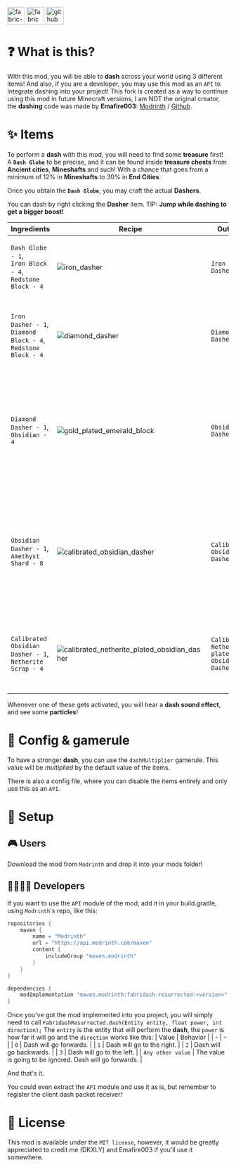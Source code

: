 <!-- SVG version -->
<img alt="fabric-api" height="40" src="https://cdn.jsdelivr.net/npm/@intergrav/devins-badges@3/assets/compact/requires/fabric-api_vector.svg"> <!-- SVG version -->
<img alt="fabric" height="40" src="https://cdn.jsdelivr.net/npm/@intergrav/devins-badges@3/assets/compact/supported/fabric_vector.svg"> <!-- SVG version -->
<img alt="github" height="40" src="https://cdn.jsdelivr.net/npm/@intergrav/devins-badges@3/assets/compact/available/github_vector.svg">

# ❓ What is this?
With this mod, you will be able to **dash** across your world using 3 different items! And also, if you are a developer, you may use this mod as an `API` to integrate dashing into your project!
This fork is created as a way to continue using this mod in future Minecraft versions, I am NOT the original creator, the **dashing** code was made by **Emafire003**: [Modrinth](https://modrinth.com/user/emafire003/) / [Github](https://github.com/emafire003/).

# ✨ Items
To perform a **dash** with this mod, you will need to find some **treasure** first! A **`Dash Globe`** to be precise, and it can be found inside **treasure chests** from **Ancient cities**, **Mineshafts** and such! 
With a chance that goes from a minimum of 12% in **Mineshafts** to 30% in **End Cities**.

Once you obtain the **`Dash Globe`**, you may craft the actual **Dashers**.

You can dash by right clicking the **Dasher** item. TIP: **Jump while dashing to get a bigger boost!**

|Ingredients|Recipe|Output|Notes|
| - | - | - | - |
| `Dash Globe - 1`,<br> `Iron Block - 4`, <br>`Redstone Block - 4` | ![iron_dasher](https://cdn.jsdelivr.net/gh/DKXLY/desc-assets@main/iron_dasher.png) | `Iron Dasher` | *Provides a decent dash (multiplier of 1) with a cooldown of 80 ticks.* |
| `Iron Dasher - 1`,<br> `Diamond Block - 4`, <br>`Redstone Block - 4` | ![diamond_dasher](https://cdn.jsdelivr.net/gh/DKXLY/desc-assets@main/diamond_dasher.png) | `Diamond Dasher` | *Provides a bigger dash (multiplier 2) with a cooldown of 120 ticks.* |
| `Diamond Dasher - 1`,<br> `Obsidian - 4` | ![gold_plated_emerald_block](https://cdn.jsdelivr.net/gh/DKXLY/desc-assets@main/obsidian_dasher.png) |`Obsidian Dasher`| *Provides a backwards dash, with a multiplier of 2 and a cooldown of 120 ticks (just like the diamond one, but reversed in direction).* |
| `Obsidian Dasher - 1`, <br> `Amethyst Shard - 8` | ![calibrated_obsidian_dasher](https://cdn.jsdelivr.net/gh/DKXLY/desc-assets@main/calibrated_obsidian_dasher.png) | `Calibrated Obsidian Dasher` | *Provides a dash with a multiplier of 2 and a cooldown of 100 ticks. The dash direction can be customized by shift right-clicking it.*|
| `Calibrated Obsidian Dasher - 1`, <br> `Netherite Scrap - 4` | ![calibrated_netherite_plated_obsidian_dasher](https://cdn.jsdelivr.net/gh/DKXLY/desc-assets@main/calibrated_netherite_plated_obsidian_dasher.png) | `Calibrated Netherite-plated Obsidian Dasher` | *Same behaviour as `Calibrated Obsidian Dasher`, but fire- and lava-proof.* |

Whenever one of these gets activated, you will hear a **dash sound effect**, and see some **particles**! 

# 🔆 Config & gamerule
To have a stronger **dash**, you can use the `dashMultiplier` gamerule. This value will be *multiplied* by the default value of the items.

There is also a config file, where you can disable the items entirely and only use this as an `API`.

# 🔨 Setup
## 🎮 Users
Download the mod from `Modrinth` and drop it into your mods folder!
## 👨‍💻👩‍💻 Developers
If you want to use the `API` module of the mod, add it in your build.gradle, using `Modrinth`'s repo, like this:
```gradle
repositories {
    maven {
        name = "Modrinth"
        url = "https://api.modrinth.com/maven"
        content {
            includeGroup "maven.modrinth"
        }
    }
}

dependencies {
    modImplementation "maven.modrinth:fabridash-resurrected:<version>"
}
```
Once you've got the mod implemented into you project, you will simply need to call `FabridashResurrected.dash(Entity entity, float power, int direction);`
The `entity` is the entity that will perform the **dash**, the `power` is how far it will go and the `direction` works like this:
| Value | Behavior |
| - | - |
| `0` | Dash will go forwards. |
| `1` | Dash will go to the right. |
| `2` | Dash will go backwards. |
| `3` | Dash will go to the left. |
| `Any other value` | The value is going to be ignored. Dash will go forwards. |

And that's it.

You could even extract the `API` module and use it as is, but remember to register the client dash packet receiver!

# 📜 License
This mod is available under the `MIT license`, however, it would be greatly appreciated to credit me (DKXLY) and Emafire003 if you'll use it somewhere.
